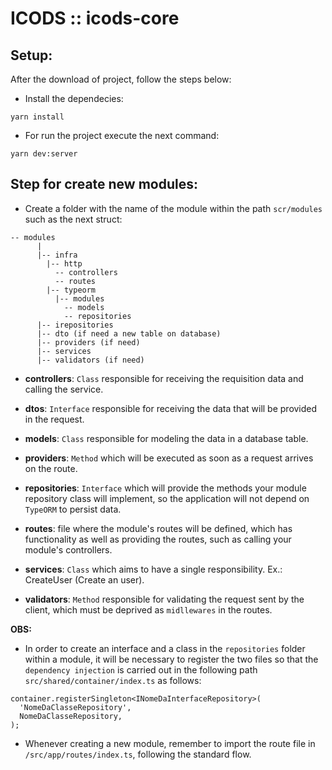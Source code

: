 # **ICODS :: icods-core**

## Setup:

After the download of project, follow the steps below:

- Install the dependecies:

```
yarn install
```

- For run the project execute the next command:

```
yarn dev:server
```

## Step for create new modules:

- Create a folder with the name of the module within the path `scr/modules` such as the next struct:
```
-- modules
      |
      |-- infra
        |-- http
          -- controllers
          -- routes
        |-- typeorm
          |-- modules
            -- models
            -- repositories
      |-- irepositories
      |-- dto (if need a new table on database)
      |-- providers (if need)
      |-- services
      |-- validators (if need)
```

- **controllers**: `Class` responsible for receiving the requisition data and calling the service.

- **dtos**: `Interface` responsible for receiving the data that will be provided in the request.

- **models**: `Class` responsible for modeling the data in a database table.

- **providers**: `Method` which will be executed as soon as a request arrives on the route.

- **repositories**: `Interface` which will provide the methods your module repository class will implement, so the application will not depend on `TypeORM` to persist data.

- **routes**: file where the module's routes will be defined, which has functionality as well as providing the routes, such as calling your module's controllers.

- **services**: `Class` which aims to have a single responsibility. Ex.: CreateUser (Create an user).

- **validators**: `Method` responsible for validating the request sent by the client, which must be deprived as `midllewares` in the routes.


**OBS:**
- In order to create an interface and a class in the `repositories` folder within a module, it will be necessary to register the two files so that the` dependency injection` is carried out in the following path `src/shared/container/index.ts` as follows:
```
container.registerSingleton<INomeDaInterfaceRepository>(
  'NomeDaClasseRepository',
  NomeDaClasseRepository,
);
```

- Whenever creating a new module, remember to import the route file in `/src/app/routes/index.ts`, following the standard flow.
